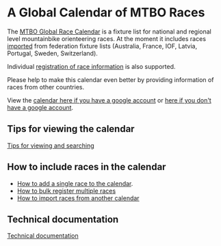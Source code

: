 # A Global Calendar of MTBO Races

The [MTBO Global Race Calendar](https://calendar.google.com/calendar?cid=Y2t0cHI5cDA4b3IxMmcwODIwZzgza2NlMG9AZ3JvdXAuY2FsZW5kYXIuZ29vZ2xlLmNvbQ)
 is a fixture list for national and regional level mountainbike orienteering races.
At the moment it includes races [imported]((./docs/import.md)) from 
federation fixture lists (Australia, France, IOF, Latvia, Portugal, Sweden, Switzerland). 

Individual [registration of race information](./docs/register.md) is also supported.

Please help to make this calendar even better by providing information of races from other
countries.

View the [calendar here if you have a google account](https://calendar.google.com/calendar?cid=Y2t0cHI5cDA4b3IxMmcwODIwZzgza2NlMG9AZ3JvdXAuY2FsZW5kYXIuZ29vZ2xlLmNvbQ)
or [here if you don't have a google account](https://calendar.google.com/calendar/embed?src=cktpr9p08or12g0820g83kce0o%40group.calendar.google.com).

## Tips for viewing the calendar
[Tips for viewing and searching](./docs/view.md)

## How to include races in the calendar
* [How to add a single race to the calendar](./docs/register.md).
* [How to bulk register multiple races](./docs/bulk.md)
* [How to import races from another calendar	](./docs/import.md)

## Technical documentation
[Technical documentation](./docs/technical.md)




